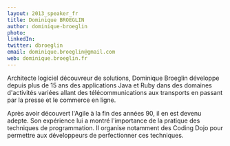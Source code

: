 ```yaml
---
layout: 2013_speaker_fr
title: Dominique BROEGLIN
author: dominique-broeglin
photo:
linkedIn:
twitter: dbroeglin
email: dominique.broeglin@gmail.com
web: dominique.broeglin.fr
---
```


Architecte logiciel découvreur de solutions, Dominique Broeglin développe depuis plus de 15 ans des applications Java et Ruby dans des domaines d'activités variées allant des télécommunications aux transports en passant par la presse et le commerce en ligne.

Après avoir découvert l'Agile à la fin des années 90, il en est devenu adepte. Son expérience lui a montré l'importance de la pratique des techniques de programmation. Il organise notamment des Coding Dojo pour permettre aux développeurs de perfectionner ces techniques.
